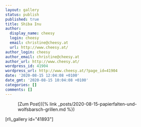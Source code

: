 ```yaml
---
layout: gallery
status: publish
published: true
title: Shiba Inu
author:
  display_name: cheesy
  login: cheesy
  email: christine@cheesy.at
  url: http://www.cheesy.at/
author_login: cheesy
author_email: christine@cheesy.at
author_url: http://www.cheesy.at/
wordpress_id: 41904
wordpress_url: http://www.cheesy.at/?page_id=41904
date: '2020-08-15 12:04:08 +0100'
date_gmt: '2020-08-15 10:04:08 +0100'
categories: []
comments: []
---
```

<!-- wp:core-embed/wordpress {"url":"http://www.cheesy.at/2020/08/papierfalten-und-wolfsbarsch-grillen/","type":"rich","providerNameSlug":"cheesy-at","className":""} -->
<figure class="wp-block-embed-wordpress wp-block-embed is-type-rich is-provider-cheesy-at">
<div class="wp-block-embed__wrapper">
[Zum Post]({% link _posts/2020-08-15-papierfalten-und-wolfsbarsch-grillen.md %})
</div>
</figure>
<!-- /wp:core-embed/wordpress -->
<!-- wp:paragraph -->
[rl\_gallery id="41893"]
<!-- /wp:paragraph -->
